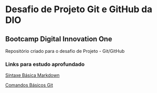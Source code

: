 # Desafio de Projeto Git e GitHub da DIO
## Bootcamp Digital Innovation One
Repositório criado para o desafio de Projeto - Git/GitHub 

### Links para estudo aprofundado
[Síntaxe Básica Markdown](https://www.markdownguide.org/getting-started/)

[Comandos Básicos Git](https://gist.github.com/leocomelli/2545add34e4fec21ec16)

